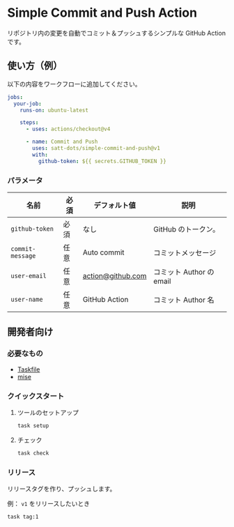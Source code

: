 
# Simple Commit and Push Action

リポジトリ内の変更を自動でコミット＆プッシュするシンプルな GitHub Action です。

## 使い方（例）

以下の内容をワークフローに追加してください。

```yaml
jobs:
  your-job:
    runs-on: ubuntu-latest

    steps:
      - uses: actions/checkout@v4

      - name: Commit and Push
        uses: satt-dots/simple-commit-and-push@v1
        with:
          github-token: ${{ secrets.GITHUB_TOKEN }}
```

### パラメータ

| 名前            | 必須   | デフォルト値          | 説明                                      |
|-----------------|--------|-----------------------|-------------------------------------------|
| `github-token`    | 必須   | なし                  | GitHub のトークン。 |
| `commit-message`  | 任意   | Auto commit           | コミットメッセージ |
| `user-email`      | 任意   | <action@github.com>     | コミット Author の email |
| `user-name`       | 任意   | GitHub Action         | コミット Author 名 |

## 開発者向け

### 必要なもの

- [Taskfile](https://taskfile.dev/)
- [mise](https://mise.jdx.dev/)

### クイックスタート

1. ツールのセットアップ

    ```bash
    task setup
    ```

2. チェック

    ```bash
    task check
    ```

### リリース

リリースタグを作り、プッシュします。

例： `v1` をリリースしたいとき

```bash
task tag:1
```
